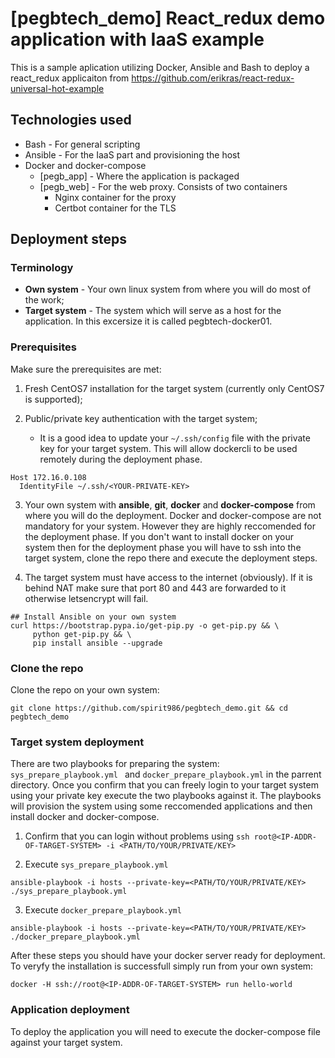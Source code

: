 # [pegbtech_demo] React_redux demo application with IaaS example

This is a sample aplication utilizing Docker, Ansible and Bash to deploy a react_redux applicaiton from https://github.com/erikras/react-redux-universal-hot-example

## Technologies used
* Bash - For general scripting
* Ansible - For the IaaS part and provisioning the host 
* Docker and docker-compose
  * [pegb_app] - Where the application is packaged
  * [pegb_web] - For the web proxy. Consists of two containers
    * Nginx container for the proxy
    * Certbot container for the TLS

## Deployment steps

### Terminology
* **Own system** - Your own linux system from where you will do most of the work;
* **Target system** - The system which will serve as a host for the application. In this excersize it is called pegbtech-docker01.

### Prerequisites
Make sure the prerequisites are met:
1. Fresh CentOS7 installation for the target system (currently only CentOS7 is supported);

2. Public/private key authentication with the target system;
   * It is a good idea to update your `~/.ssh/config` file with the private key for your target system. This will allow dockercli to be used remotely during the deployment phase.
```
Host 172.16.0.108
  IdentityFile ~/.ssh/<YOUR-PRIVATE-KEY>
```

3. Your own system with **ansible**, **git**, **docker** and **docker-compose** from where you will do the deployment. Docker and docker-compose are not mandatory for your system. However they are highly reccomended for the deployment phase. If you don't want to install docker on your system then for the deployment phase you will have to ssh into the target system, clone the repo there and execute the deployment steps.

4. The target system must have access to the internet (obviously). If it is behind NAT make sure that port 80 and 443 are forwarded to it otherwise letsencrypt will fail.
```
## Install Ansible on your own system
curl https://bootstrap.pypa.io/get-pip.py -o get-pip.py && \
     python get-pip.py && \
	 pip install ansible --upgrade
```

### Clone the repo
Clone the repo on your own system:
```
git clone https://github.com/spirit986/pegbtech_demo.git && cd pegbtech_demo
```

### Target system deployment
There are two playbooks for preparing the system: `sys_prepare_playbook.yml ` and `docker_prepare_playbook.yml` in the parrent directory. Once you confirm that you can freely login to your target system using your private key execute the two playbooks against it. The playbooks will provision the system using some reccomended applications and then install docker and docker-compose.

1. Confirm that you can login without problems using `ssh root@<IP-ADDR-OF-TARGET-SYSTEM> -i <PATH/TO/YOUR/PRIVATE/KEY>`

2. Execute `sys_prepare_playbook.yml`
```
ansible-playbook -i hosts --private-key=<PATH/TO/YOUR/PRIVATE/KEY> ./sys_prepare_playbook.yml
```
3. Execute `docker_prepare_playbook.yml `
```
ansible-playbook -i hosts --private-key=<PATH/TO/YOUR/PRIVATE/KEY> ./docker_prepare_playbook.yml 
```
After these steps you should have your docker server ready for deployment. To veryfy the installation is successfull simply run from your own system:
```
docker -H ssh://root@<IP-ADDR-OF-TARGET-SYSTEM> run hello-world
```

### Application deployment
To deploy the application you will need to execute the docker-compose file against your target system.
